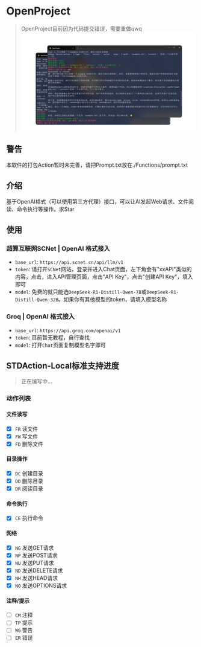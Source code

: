 # OpenProject
> OpenProject目前因为代码提交错误，需要重做qwq
![OpenProject-Demo](files/OpenProject-Demo.png)

## 警告
本软件的打包Action暂时未完善，请把Prompt.txt放在./Functions/prompt.txt
## 介绍
基于OpenAI格式（可以使用第三方代理）接口，可以让AI发起Web请求、文件阅读、命令执行等操作。求Star
## 使用
### 超算互联网SCNet | OpenAI 格式接入
- `base_url`: `https://api.scnet.cn/api/llm/v1`
- `token`: 请打开`SCNet`网站，登录并进入Chat页面，左下角会有"xxAPI"类似的内容，点击，进入API管理页面，点击"API Key"，点击"创建API Key"，填入即可
- `model`: 免费的就只能选`DeepSeek-R1-Distill-Qwen-7B`或`DeepSeek-R1-Distill-Qwen-32B`。如果你有其他模型的token，请填入模型名称
### Groq | OpenAI 格式接入
- `base_url`: `https://api.groq.com/openai/v1`
- `token`: 目前暂无教程，自行查找
- `model`: 打开`Chat`页面复制模型名字即可
## STDAction-Local标准支持进度
> 正在编写中...
### 动作列表
#### 文件读写
- [x] `FR` 读文件
- [x] `FW` 写文件
- [x] `FD` 删除文件
#### 目录操作
- [x] `DC` 创建目录
- [x] `DD` 删除目录
- [x] `DR` 阅读目录
#### 命令执行
- [x] `CE` 执行命令
#### 网络
- [x] `NG` 发送GET请求
- [x] `NP` 发送POST请求
- [x] `NU` 发送PUT请求
- [x] `ND` 发送DELETE请求
- [x] `NH` 发送HEAD请求
- [x] `NO` 发送OPTIONS请求
#### 注释/提示
- [ ] `CM` 注释
- [ ] `TP` 提示
- [ ] `WG` 警告
- [ ] `ER` 错误